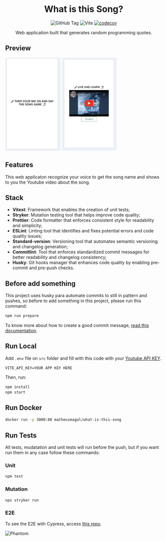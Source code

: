 <div align="center">

# What is this Song?

![GitHub Tag](https://img.shields.io/github/v/tag/matheusmfranco/quale-a-musica-js) ![Vite](https://img.shields.io/badge/framework-Vite-brightgreen) [![codecov](https://codecov.io/gh/MatheusMFranco/quale-a-musica-js/branch/main/graph/badge.svg?token=KQNXQNZBY6)](https://codecov.io/gh/MatheusMFranco/quale-a-musica-js)

Web application built that generates random programming quotes.

</div>

## Preview

<img src="/prints/home.png" height="300" />
<img src="/prints/video.png" height="300" />

## Features

This web applicaton recognize your voice to get the song name and shows to you the Youtube video about the song.

## Stack

- **Vitest**: Framework that enables the creation of unit tests;
- **Stryker**: Mutation testing tool that helps improve code quality;
- **Prettier**: Code formatter that enforces consistent style for readability and simplicity;
- **ESLint**: Linting tool that identifies and fixes potential errors and code quality issues;
- **Standard-version**: Versioning tool that automates semantic versioning and changelog generation;
- **Commitlint**: Tool that enforces standardized commit messages for better readability and changelog consistency;
- **Husky**: Git hooks manager that enhances code quality by enabling pre-commit and pre-push checks.

## Before add something

This project uses husky para automate commits to still in pattern and pushes, so before to add something in this project, please run this command:

```bash
npm run prepare
```

To know more about how to create a good commit message, [read this documentation](https://www.conventionalcommits.org/en/v1.0.0/).

## Run Local

Add `.env` file on `src` folder and fill with this code with your [Youtube API KEY](https://developers.google.com/youtube/v3/getting-started?hl=pt-br).

```properties
VITE_API_KEY=YOUR APP KEY HERE
```

Then, run:

```bash
npm install
npm start
```

## Run Docker

```bash
docker run -p 3000:80 matheusmagal/what-is-this-song
```

## Run Tests

All tests, mudatation and unit tests will run before the push, but if you want run them in any case follow these commands:

### Unit

```bash
npm test
```

### Mutation

```bash
npx stryker run
```

### E2E

To see the E2E with Cypress, access [this repo](https://github.com/MatheusMFranco/spreadReport).

![Phantom](https://media.tenor.com/_yFLs1OWgBAAAAAM/vinyl-disc-dance-music.gif)
